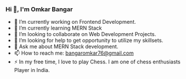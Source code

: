 ### Hi 👋, I'm Omkar Bangar


- 🔭 I’m currently working on Frontend Development.
- 🌱 I’m currently learning MERN Stack
- 👯 I’m looking to collaborate on Web Development Projects.
- 🤔 I’m looking for help to get opportunity to utilize my skillsets.
- 💬 Ask me about MERN Stack development.
- 📫 How to reach me: bangaromkar76@gmail.com
- ⚡ In my free time, I love to play Chess. I am one of chess enthusiasts Player in India.


